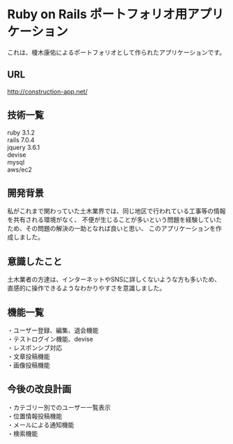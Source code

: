 # Ruby on Rails ポートフォリオ用アプリケーション

これは、榎木康佑によるポートフォリオとして作られたアプリケーションです。

## URL
http://construction-app.net/

## 技術一覧
ruby 3.1.2
<br>
rails 7.0.4
<br>
jquery 3.6.1
<br>
devise
<br>
mysql
<br>
aws/ec2

## 開発背景
 私がこれまで関わっていた土木業界では、同じ地区で行われている工事等の情報を共有される環境がなく、
不便が生じることが多いという問題を経験していたため、その問題の解決の一助となれば良いと思い、
このアプリケーションを作成しました。

## 意識したこと
土木業者の方達は、インターネットやSNSに詳しくないような方も多いため、直感的に操作できるようなわかりやすさを意識しました。

## 機能一覧
・ユーザー登録、編集、退会機能
<br>
・テストログイン機能、devise
<br>
・レスポンシブ対応
<br>
・文章投稿機能
<br>
・画像投稿機能

## 今後の改良計画
・カテゴリー別でのユーザー一覧表示
<br>
・位置情報投稿機能
<br>
・メールによる通知機能
<br>
・検索機能
